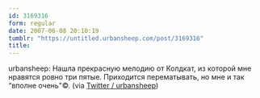 ```yaml
---
id: 3169316
form: regular
date: 2007-06-08 20:10:19
tumblr: "https://untitled.urbansheep.com/post/3169316"
title:
---
```


<p>urbansheep: Нашла прекрасную мелодию от Колдкат, из которой мне нравятся ровно три пятые. Приходится перематывать, но мне и так &ldquo;вполне очень&quot;©. (via <a href="http://twitter.com/urbansheep/statuses/96190692">Twitter / urbansheep</a>)</p>

